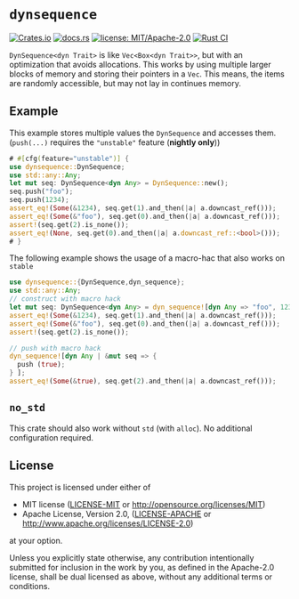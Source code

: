 # `dynsequence`

[![Crates.io](https://img.shields.io/crates/v/dynsequence.svg?label=dynsequence)](https://crates.io/crates/dynsequence)
[![docs.rs](https://docs.rs/dynsequence/badge.svg)](https://docs.rs/dynsequence/)
[![license: MIT/Apache-2.0](https://img.shields.io/badge/license-MIT%2FApache--2.0-blue.svg)](#license)
[![Rust CI](https://github.com/HellButcher/dynsequence-rs/actions/workflows/rust.yml/badge.svg)](https://github.com/HellButcher/dynsequence-rs/actions/workflows/rust.yml)

<!-- Short Introduction -->

`DynSequence<dyn Trait>` is like `Vec<Box<dyn Trait>>`, but with an optimization that avoids allocations. This works by using multiple larger blocks of memory and storing their pointers in a `Vec`. This means, the items are randomly accessible, but may not lay in continues memory.

## Example

This example stores multiple values the `DynSequence` and accesses them.
(`push(...)` requires the `"unstable"` feature (**nightly only**))

```rust
# #[cfg(feature="unstable")] {
use dynsequence::DynSequence;
use std::any::Any;
let mut seq: DynSequence<dyn Any> = DynSequence::new();
seq.push("foo"); 
seq.push(1234);
assert_eq!(Some(&1234), seq.get(1).and_then(|a| a.downcast_ref()));
assert_eq!(Some(&"foo"), seq.get(0).and_then(|a| a.downcast_ref()));
assert!(seq.get(2).is_none());
assert_eq!(None, seq.get(0).and_then(|a| a.downcast_ref::<bool>()));
# }
```

The following example shows the usage of a macro-hac that also works on `stable`


```rust
use dynsequence::{DynSequence,dyn_sequence};
use std::any::Any;
// construct with macro hack
let mut seq: DynSequence<dyn Any> = dyn_sequence![dyn Any => "foo", 1234];
assert_eq!(Some(&1234), seq.get(1).and_then(|a| a.downcast_ref()));
assert_eq!(Some(&"foo"), seq.get(0).and_then(|a| a.downcast_ref()));
assert!(seq.get(2).is_none());

// push with macro hack
dyn_sequence![dyn Any | &mut seq => {
  push (true);
} ];
assert_eq!(Some(&true), seq.get(2).and_then(|a| a.downcast_ref()));

```

## `no_std`

This crate should also work without `std` (with `alloc`). No additional configuration required.

## License

[license]: #license

This project is licensed under either of

- MIT license ([LICENSE-MIT] or <http://opensource.org/licenses/MIT>)
- Apache License, Version 2.0, ([LICENSE-APACHE] or <http://www.apache.org/licenses/LICENSE-2.0>)

at your option.

Unless you explicitly state otherwise, any contribution intentionally submitted
for inclusion in the work by you, as defined in the Apache-2.0 license, shall be
dual licensed as above, without any additional terms or conditions.

[license-mit]: ./LICENSE-MIT
[license-apache]: ./LICENSE-APACHE
